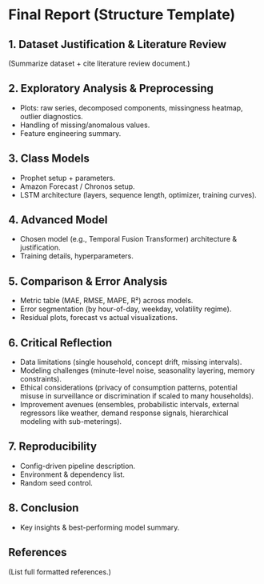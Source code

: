 # Final Report (Structure Template)

## 1. Dataset Justification & Literature Review
(Summarize dataset + cite literature review document.)

## 2. Exploratory Analysis & Preprocessing
- Plots: raw series, decomposed components, missingness heatmap, outlier diagnostics.
- Handling of missing/anomalous values.
- Feature engineering summary.

## 3. Class Models
- Prophet setup + parameters.
- Amazon Forecast / Chronos setup.
- LSTM architecture (layers, sequence length, optimizer, training curves).

## 4. Advanced Model
- Chosen model (e.g., Temporal Fusion Transformer) architecture & justification.
- Training details, hyperparameters.

## 5. Comparison & Error Analysis
- Metric table (MAE, RMSE, MAPE, R²) across models.
- Error segmentation (by hour-of-day, weekday, volatility regime).
- Residual plots, forecast vs actual visualizations.

## 6. Critical Reflection
- Data limitations (single household, concept drift, missing intervals).
- Modeling challenges (minute-level noise, seasonality layering, memory constraints).
- Ethical considerations (privacy of consumption patterns, potential misuse in surveillance or discrimination if scaled to many households).
- Improvement avenues (ensembles, probabilistic intervals, external regressors like weather, demand response signals, hierarchical modeling with sub-meterings).

## 7. Reproducibility
- Config-driven pipeline description.
- Environment & dependency list.
- Random seed control.

## 8. Conclusion
- Key insights & best-performing model summary.

## References
(List full formatted references.)

